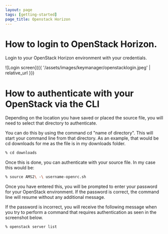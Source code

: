 ```yaml
---
layout: page
tags: [getting-started]
page_title: Openstack Horizon
---
```


#  How to login to OpenStack Horizon.

Login to your OpenStack Horizon environment with your credentials.

![Login screen]({{ '/assets/images/keymanager/openstacklogin.jpeg' | relative_url }})

# How to authenticate with your OpenStack via the CLI

Depending on the location you have saved or placed the source file, you will need to select that directory to authenticate.

You can do this by using the command cd "name of directory". This will start your command line from that directory.
As an example, that would be cd downloads for me as the file is in my downloads folder.

```bash
% cd downloads
```

Once this is done, you can authenticate with your source file. In my case this would be:

```bash
% source AMS2\ -\ username-openrc.sh
```

Once you have entered this, you will be prompted to enter your password for your OpenStack environment.
If the password is correct, the command line will resume without any additional message.

If the password is incorrect, you will receive the following message when you try to perform a command that requires authentication as seen in the screenshot below.


```bash
% openstack server list
```
